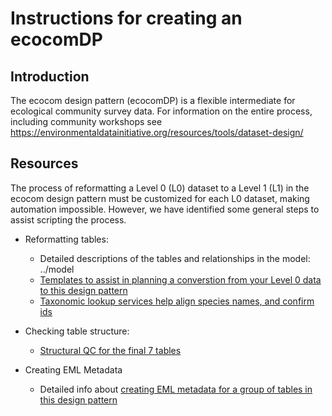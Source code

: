 # Instructions for creating an ecocomDP

Introduction
---
The ecocom design pattern (ecocomDP) is a flexible intermediate for ecological community survey data. 
For information on the entire process, including community workshops see https://environmentaldatainitiative.org/resources/tools/dataset-design/


Resources
---
The process of reformatting a Level 0 (L0) dataset to a Level 1  (L1) in the ecocom design pattern must be customized for each L0 dataset, making automation impossible.  However, we have identified some general steps to assist scripting the process. 

* Reformatting tables:
    * Detailed descriptions of the tables and relationships in the model: ../model
    * [Templates to assist in planning a converstion from your Level 0 data to this design pattern](https://github.com/EDIorg/ecocomDP/blob/master/documentation/instructions/template-mapping.md)
    * [Taxonomic lookup services help align species names, and confirm ids](https://github.com/EDIorg/ecocomDP/blob/master/documentation/instructions/taxon-cleaning.md)
* Checking table structure:
    *  [Structural QC for the final 7 tables](https://github.com/EDIorg/ecocomDP/blob/master/documentation/instructions/table-validation.md)

* Creating EML Metadata 
    * Detailed info about [creating EML metadata for a group of tables in this design pattern](https://github.com/EDIorg/ecocomDP/blob/master/documentation/instructions/eml-creation.md)

